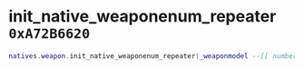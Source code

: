 # init_native_weaponenum_repeater `0xA72B6620`

```lua
natives.weapon.init_native_weaponenum_repeater(_weaponmodel --[[ number ]], _weaponname --[[ string ]], _data --[[ table ]])
```
